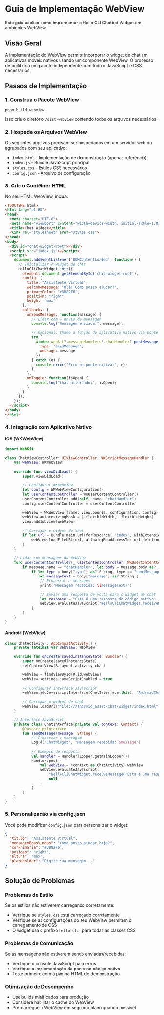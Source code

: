 # Guia de Implementação WebView

Este guia explica como implementar o Hello CLI Chatbot Widget em ambientes WebView.

## Visão Geral

A implementação do WebView permite incorporar o widget de chat em aplicativos móveis nativos usando um componente WebView. O processo de build cria um pacote independente com todo o JavaScript e CSS necessários.

## Passos de Implementação

### 1. Construa o Pacote WebView

```bash
pnpm build:webview
```

Isso cria o diretório `/dist-webview` contendo todos os arquivos necessários.

### 2. Hospede os Arquivos WebView

Os seguintes arquivos precisam ser hospedados em um servidor web ou agrupados com seu aplicativo:

- `index.html` - Implementação de demonstração (apenas referência)
- `index.js` - Bundle JavaScript principal
- `styles.css` - Estilos CSS necessários
- `config.json` - Arquivo de configuração

### 3. Crie o Contêiner HTML

No seu HTML WebView, inclua:

```html
<!DOCTYPE html>
<html lang="pt-BR">
<head>
  <meta charset="UTF-8">
  <meta name="viewport" content="width=device-width, initial-scale=1.0, maximum-scale=1.0, user-scalable=no">
  <title>Chat Widget</title>
  <link rel="stylesheet" href="styles.css">
</head>
<body>
  <div id="chat-widget-root"></div>
  <script src="index.js"></script>
  <script>
    document.addEventListener('DOMContentLoaded', function() {
      // Inicializar o widget de chat
      HelloCliChatWidget.init({
        element: document.getElementById('chat-widget-root'),
        config: {
          title: "Assistente Virtual",
          welcomeMessage: "Olá! Como posso ajudar?",
          primaryColor: "#3B82F6",
          position: "right",
          height: "max"
        },
        callbacks: {
          onSendMessage: function(message) {
            // Lidar com o envio de mensagem
            console.log("Mensagem enviada:", message);
            
            // Opcional: Chame a função do aplicativo nativo via ponte
            try {
              window.webkit?.messageHandlers?.chatHandler?.postMessage({
                type: 'sendMessage',
                message: message
              });
            } catch (e) {
              console.error("Erro na ponte nativa:", e);
            }
          },
          onToggle: function(isOpen) {
            console.log("Chat alternado:", isOpen);
          }
        }
      });
    });
  </script>
</body>
</html>
```

### 4. Integração com Aplicativo Nativo

#### iOS (WKWebView)

```swift
import WebKit

class ChatViewController: UIViewController, WKScriptMessageHandler {
    var webView: WKWebView!
    
    override func viewDidLoad() {
        super.viewDidLoad()
        
        // Configurar WKWebView
        let config = WKWebViewConfiguration()
        let userContentController = WKUserContentController()
        userContentController.add(self, name: "chatHandler")
        config.userContentController = userContentController
        
        webView = WKWebView(frame: view.bounds, configuration: config)
        webView.autoresizingMask = [.flexibleWidth, .flexibleHeight]
        view.addSubview(webView)
        
        // Carregar o widget de chat
        if let url = Bundle.main.url(forResource: "index", withExtension: "html", subdirectory: "chat-widget") {
            webView.loadFileURL(url, allowingReadAccessTo: url.deletingLastPathComponent())
        }
    }
    
    // Lidar com mensagens do WebView
    func userContentController(_ userContentController: WKUserContentController, didReceive message: WKScriptMessage) {
        if message.name == "chatHandler", let body = message.body as? [String: Any] {
            if let type = body["type"] as? String, type == "sendMessage",
               let messageText = body["message"] as? String {
                // Processar a mensagem
                print("Mensagem recebida: \(messageText)")
                
                // Enviar uma resposta de volta para o widget de chat
                let response = "Esta é uma resposta do código nativo"
                webView.evaluateJavaScript("HelloCliChatWidget.receiveMessage('\(response)')", completionHandler: nil)
            }
        }
    }
}
```

#### Android (WebView)

```kotlin
class ChatActivity : AppCompatActivity() {
    private lateinit var webView: WebView

    override fun onCreate(savedInstanceState: Bundle?) {
        super.onCreate(savedInstanceState)
        setContentView(R.layout.activity_chat)

        webView = findViewById(R.id.webView)
        webView.settings.javaScriptEnabled = true
        
        // Configurar interface JavaScript
        webView.addJavascriptInterface(ChatInterface(this), "AndroidChatHandler")
        
        // Carregar o widget de chat
        webView.loadUrl("file:///android_asset/chat-widget/index.html")
    }

    // Interface JavaScript
    private class ChatInterface(private val context: Context) {
        @JavascriptInterface
        fun sendMessage(message: String) {
            // Processar a mensagem
            Log.d("ChatWidget", "Mensagem recebida: $message")
            
            // Exemplo de resposta
            val handler = Handler(Looper.getMainLooper())
            handler.post {
                val webView = (context as ChatActivity).webView
                webView.evaluateJavascript(
                    "HelloCliChatWidget.receiveMessage('Esta é uma resposta do Android')",
                    null
                )
            }
        }
    }
}
```

### 5. Personalização via config.json

Você pode modificar `config.json` para personalizar o widget:

```json
{
  "titulo": "Assistente Virtual",
  "mensagemBoasVindas": "Como posso ajudar hoje?",
  "corPrimaria": "#3B82F6",
  "posicao": "right",
  "altura": "max",
  "placeholder": "Digite sua mensagem..."
}
```

## Solução de Problemas

### Problemas de Estilo

Se os estilos não estiverem carregando corretamente:
- Verifique se `styles.css` está carregado corretamente
- Verifique se as configurações do seu WebView permitem o carregamento de CSS
- O widget usa o prefixo `hello-cli-` para todas as classes CSS

### Problemas de Comunicação

Se as mensagens não estiverem sendo enviadas/recebidas:
- Verifique o console JavaScript para erros
- Verifique a implementação da ponte no código nativo
- Teste primeiro com a página HTML de demonstração

### Otimização de Desempenho

- Use builds minificados para produção
- Considere habilitar o cache do WebView
- Pré-carregue o WebView em segundo plano quando possível
